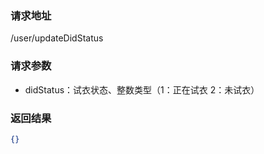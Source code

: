 ### 请求地址

/user/updateDidStatus

### 请求参数

* didStatus：试衣状态、整数类型（1：正在试衣  2：未试衣）

### 返回结果

```json
{}
```
